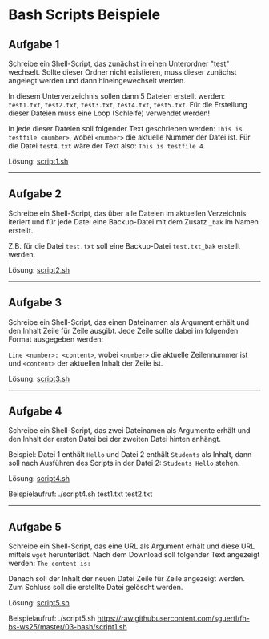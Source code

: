 # Bash Scripts Beispiele

## Aufgabe 1 

Schreibe ein Shell-Script, das zunächst in einen Unterordner "test" wechselt. Sollte dieser Ordner nicht existieren, muss dieser zunächst angelegt werden und dann hineingewechselt werden.

In diesem Unterverzeichnis sollen dann 5 Dateien erstellt werden: `test1.txt`, `test2.txt`, `test3.txt`, `test4.txt`, `test5.txt`. Für die Erstellung dieser Dateien muss eine Loop (Schleife) verwendet werden! 

In jede dieser Dateien soll folgender Text geschrieben werden:  `This is testfile <number>`, wobei `<number>` die aktuelle Nummer der Datei ist. Für die Datei `test4.txt` wäre der Text also: `This is testfile 4`.

Lösung: [script1.sh](script1.sh)

------

## Aufgabe 2

Schreibe ein Shell-Script, das über alle Dateien im aktuellen Verzeichnis iteriert und für jede Datei eine Backup-Datei mit dem Zusatz `_bak` im Namen erstellt. 

Z.B. für die Datei `test.txt` soll eine Backup-Datei `test.txt_bak` erstellt werden.

Lösung: [script2.sh](script2.sh)

------

## Aufgabe 3

Schreibe ein Shell-Script, das einen Dateinamen als Argument erhält und den Inhalt Zeile für Zeile ausgibt. Jede Zeile sollte dabei im folgenden Format ausgegeben werden: 

`Line <number>: <content>`, wobei `<number>` die aktuelle Zeilennummer ist und `<content>`  der aktuellen Inhalt der Zeile ist.

Lösung: [script3.sh](script3.sh)

------

## Aufgabe 4

Schreibe ein Shell-Script, das zwei Dateinamen als Argumente erhält und den Inhalt der ersten Datei bei der zweiten Datei hinten anhängt.

Beispiel: Datei 1 enthält `Hello` und Datei 2 enthält `Students` als Inhalt, dann soll nach Ausführen des Scripts in der Datei 2: `Students Hello` stehen.

Lösung: [script4.sh](script4.sh)

Beispielaufruf: ./script4.sh test1.txt test2.txt 

------

## Aufgabe 5

Schreibe ein Shell-Script, das eine URL als Argument erhält und diese URL mittels `wget` herunterlädt. Nach dem Download soll folgender Text angezeigt werden: `The content is: `   

Danach soll der Inhalt der neuen Datei Zeile für Zeile angezeigt werden. Zum Schluss soll die erstellte Datei gelöscht werden.

Lösung: [script5.sh](script5.sh)

Beispielaufruf: ./script5.sh https://raw.githubusercontent.com/sguertl/fh-bs-ws25/master/03-bash/script1.sh
